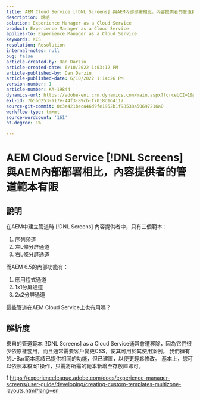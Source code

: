 ```yaml
---
title: AEM Cloud Service [!DNL Screens] 與AEM內部部署相比，內容提供者的管道範本有限
description: 說明
solution: Experience Manager as a Cloud Service
product: Experience Manager as a Cloud Service
applies-to: Experience Manager as a Cloud Service
keywords: KCS
resolution: Resolution
internal-notes: null
bug: false
article-created-by: Dan Darziu
article-created-date: 6/10/2022 1:03:12 PM
article-published-by: Dan Darziu
article-published-date: 6/10/2022 1:14:26 PM
version-number: 1
article-number: KA-19844
dynamics-url: https://adobe-ent.crm.dynamics.com/main.aspx?forceUCI=1&pagetype=entityrecord&etn=knowledgearticle&id=229163a7-bde8-ec11-bb3c-000d3a3b1f18
exl-id: 7b5bd253-a17e-44f3-89cb-f7018d1d4117
source-git-commit: 0c3e421beca46d9fe1952b1f98538a50697216a0
workflow-type: tm+mt
source-wordcount: '161'
ht-degree: 1%

---
```


# AEM Cloud Service [!DNL Screens] 與AEM內部部署相比，內容提供者的管道範本有限

## 說明

在AEM中建立管道時 [!DNL Screens] 內容提供者中，只有三個範本：
1. 序列頻道
2. 左L條分屏通道
3. 右L條分屏通道


而AEM 6.5的內部功能有：
1. 應用程式通道
2. 1x1分屏通道
3. 2x2分屏通道


這些管道在AEM Cloud Service上也有用嗎？

## 解析度


來自的管道範本 [!DNL Screens] as a Cloud Service通常會遭移除，因為它們很少依原樣套用，而且通常需要客戶變更CSS，使其可用於其使用案例。
我們擁有的L-Bar範本應該已提供相同的功能，但已建置，以便更輕鬆修改。
基本上，您可以依照本檔案1操作，只需將所需的範本新增至存放庫即可。

1 https://experienceleague.adobe.com/docs/experience-manager-screens/user-guide/developing/creating-custom-templates-multizone-layouts.html?lang=en
